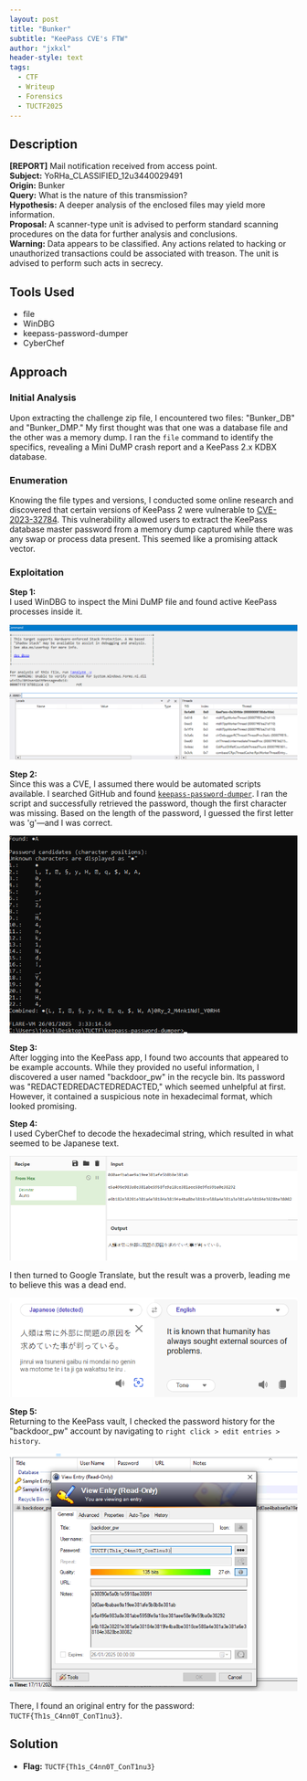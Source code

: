 ```yaml
---
layout: post
title: "Bunker"
subtitle: "KeePass CVE's FTW"
author: "jxkxl"
header-style: text
tags:
  - CTF
  - Writeup
  - Forensics
  - TUCTF2025
---
```


## Description

**[REPORT]** Mail notification received from access point.  
**Subject:** YoRHa_CLASSIFIED_12u3440029491  
**Origin:** Bunker  
**Query:** What is the nature of this transmission?  
**Hypothesis:** A deeper analysis of the enclosed files may yield more information.  
**Proposal:** A scanner-type unit is advised to perform standard scanning procedures on the data for further analysis and conclusions.  
**Warning:** Data appears to be classified. Any actions related to hacking or unauthorized transactions could be associated with treason. The unit is advised to perform such acts in secrecy.

## Tools Used

- file
- WinDBG
- keepass-password-dumper
- CyberChef

## Approach

### Initial Analysis

Upon extracting the challenge zip file, I encountered two files: "Bunker_DB" and "Bunker_DMP." My first thought was that one was a database file and the other was a memory dump. I ran the `file` command to identify the specifics, revealing a Mini DuMP crash report and a KeePass 2.x KDBX database.

### Enumeration

Knowing the file types and versions, I conducted some online research and discovered that certain versions of KeePass 2 were vulnerable to [CVE-2023-32784](https://nvd.nist.gov/vuln/detail/CVE-2023-32784). This vulnerability allowed users to extract the KeePass database master password from a memory dump captured while there was any swap or process data present. This seemed like a promising attack vector.

### Exploitation

**Step 1:**  
I used WinDBG to inspect the Mini DuMP file and found active KeePass processes inside it.

![WinDBG](/assets/bunker1.png)

**Step 2:**  
Since this was a CVE, I assumed there would be automated scripts available. I searched GitHub and found [`keepass-password-dumper`](https://github.com/vdohney/keepass-password-dumper). I ran the script and successfully retrieved the password, though the first character was missing. Based on the length of the password, I guessed the first letter was 'g'—and I was correct.

![keepass_dumper](/assets/bunker2.png)

**Step 3:**  
After logging into the KeePass app, I found two accounts that appeared to be example accounts. While they provided no useful information, I discovered a user named "backdoor_pw" in the recycle bin. Its password was "REDACTEDREDACTEDREDACTED," which seemed unhelpful at first. However, it contained a suspicious note in hexadecimal format, which looked promising.

**Step 4:**  
I used CyberChef to decode the hexadecimal string, which resulted in what seemed to be Japanese text.

![CyberChef](/assets/bunker3.png)

 I then turned to Google Translate, but the result was a proverb, leading me to believe this was a dead end.
 
![Translate](/assets/bunker4.png)

**Step 5:**  
Returning to the KeePass vault, I checked the password history for the "backdoor_pw" account by navigating to `right click > edit entries > history`.

![KeePass](/assets/bunker5.png)

There, I found an original entry for the password: `TUCTF{Th1s_C4nn0T_ConT1nu3}`.

## Solution

- **Flag:** `TUCTF{Th1s_C4nn0T_ConT1nu3}`